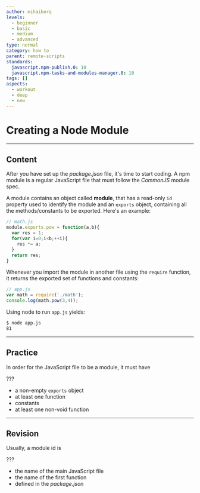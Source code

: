 ```yaml
---
author: mihaiberq
levels:
  - beginner
  - basic
  - medium
  - advanced
type: normal
category: how to
parent: remote-scripts
standards:
  javascript.npm-publish.0: 10
  javascript.npm-tasks-and-modules-manager.0: 10
tags: []
aspects:
  - workout
  - deep
  - new
---
```


# Creating a Node Module


---

## Content

After you have set up the *package.json* file, it's time to start coding. A npm module is a regular JavaScript file that must follow the *CommonJS* module spec.

A module contains an object called **module**, that has a read-only `id` property used to identify the module and an `exports` object, containing all the methods/constants to be exported. Here's an example:

```javascript
// math.js
module.exports.pow = function(a,b){
  var res = 1;
  for(var i=0;i<b;++i){
    res *= a;
  }
  return res;
}
```

Whenever you import the module in another file using the `require` function, it returns the exported set of functions and constants:

```javascript
// app.js
var math = require('./math');
console.log(math.pow(3,4));
```

Using node to run `app.js` yields:

```bash
$ node app.js
81
```


---

## Practice

In order for the JavaScript file to be a module, it must have

???

* a non-empty `exports` object
* at least one function
* constants
* at least one non-void function


---

## Revision

Usually, a module id is

???

* the name of the main JavaScript file
* the name of the first function
* defined in the *package.json*

